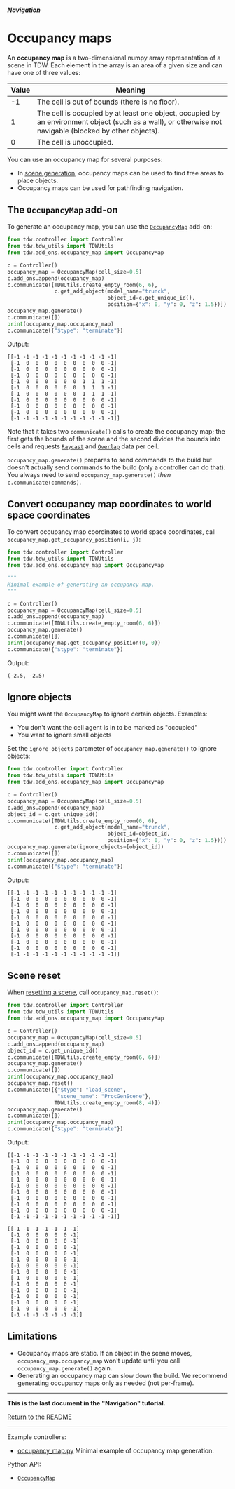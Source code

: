 ##### Navigation

# Occupancy maps

An **occupancy map** is a two-dimensional numpy array representation of a scene in TDW. Each element in the array is an area of a given size and can have one of three values:

| Value | Meaning                                                      |
| ----- | ------------------------------------------------------------ |
| -1    | The cell is out of bounds (there is no floor).               |
| 1     | The cell is occupied by at least one object, occupied by an environment object (such as a wall), or otherwise not navigable (blocked by other objects). |
| 0     | The cell is unoccupied.                                      |

You can use an occupancy map for several purposes:

-  In [scene generation](../objects_and_scenes/overview.md), occupancy maps can be used to find free areas to place objects.
- Occupancy maps can be used for pathfinding navigation.

## The `OccupancyMap` add-on

To generate an occupancy map, you can use the [`OccupancyMap`](../../python/add_ons/occupancy_map.md) add-on:

```python
from tdw.controller import Controller
from tdw.tdw_utils import TDWUtils
from tdw.add_ons.occupancy_map import OccupancyMap

c = Controller()
occupancy_map = OccupancyMap(cell_size=0.5)
c.add_ons.append(occupancy_map)
c.communicate([TDWUtils.create_empty_room(6, 6),
               c.get_add_object(model_name="trunck",
                                object_id=c.get_unique_id(),
                                position={"x": 0, "y": 0, "z": 1.5})])
occupancy_map.generate()
c.communicate([])
print(occupancy_map.occupancy_map)
c.communicate({"$type": "terminate"})
```

Output:

```
[[-1 -1 -1 -1 -1 -1 -1 -1 -1 -1 -1]
 [-1  0  0  0  0  0  0  0  0  0 -1]
 [-1  0  0  0  0  0  0  0  0  0 -1]
 [-1  0  0  0  0  0  0  0  0  0 -1]
 [-1  0  0  0  0  0  0  1  1  1 -1]
 [-1  0  0  0  0  0  0  1  1  1 -1]
 [-1  0  0  0  0  0  0  1  1  1 -1]
 [-1  0  0  0  0  0  0  0  0  0 -1]
 [-1  0  0  0  0  0  0  0  0  0 -1]
 [-1  0  0  0  0  0  0  0  0  0 -1]
 [-1 -1 -1 -1 -1 -1 -1 -1 -1 -1 -1]]
```

Note that it takes two `communicate()` calls to create the occupancy map; the first gets the bounds of the scene and the second divides the bounds into cells and requests [`Raycast`](../semantic_states/raycast.md) and [`Overlap`](../semantic_states/overlap.md) data per cell.

`occupancy_map.generate()` prepares to send commands to the build but doesn't actually send commands to the build (only a controller can do that). You always need to send `occupancy_map.generate()` *then* `c.communicate(commands)`.

## Convert occupancy map coordinates to world space coordinates

To convert occupancy map coordinates to world space coordinates, call `occupancy_map.get_occupancy_position(i, j)`:

```python
from tdw.controller import Controller
from tdw.tdw_utils import TDWUtils
from tdw.add_ons.occupancy_map import OccupancyMap

"""
Minimal example of generating an occupancy map.
"""

c = Controller()
occupancy_map = OccupancyMap(cell_size=0.5)
c.add_ons.append(occupancy_map)
c.communicate([TDWUtils.create_empty_room(6, 6)])
occupancy_map.generate()
c.communicate([])
print(occupancy_map.get_occupancy_position(0, 0))
c.communicate({"$type": "terminate"})
```

Output:

```
(-2.5, -2.5)
```

## Ignore objects

You might want the `OccupancyMap` to ignore certain objects. Examples:

- You don't want the cell agent is in to be marked as "occupied"
- You want to ignore small objects

Set the `ignore_objects` parameter of `occupancy_map.generate()` to ignore objects:

```python
from tdw.controller import Controller
from tdw.tdw_utils import TDWUtils
from tdw.add_ons.occupancy_map import OccupancyMap

c = Controller()
occupancy_map = OccupancyMap(cell_size=0.5)
c.add_ons.append(occupancy_map)
object_id = c.get_unique_id()
c.communicate([TDWUtils.create_empty_room(6, 6),
               c.get_add_object(model_name="trunck",
                                object_id=object_id,
                                position={"x": 0, "y": 0, "z": 1.5})])
occupancy_map.generate(ignore_objects=[object_id])
c.communicate([])
print(occupancy_map.occupancy_map)
c.communicate({"$type": "terminate"})
```

Output:

```
[[-1 -1 -1 -1 -1 -1 -1 -1 -1 -1 -1]
 [-1  0  0  0  0  0  0  0  0  0 -1]
 [-1  0  0  0  0  0  0  0  0  0 -1]
 [-1  0  0  0  0  0  0  0  0  0 -1]
 [-1  0  0  0  0  0  0  0  0  0 -1]
 [-1  0  0  0  0  0  0  0  0  0 -1]
 [-1  0  0  0  0  0  0  0  0  0 -1]
 [-1  0  0  0  0  0  0  0  0  0 -1]
 [-1  0  0  0  0  0  0  0  0  0 -1]
 [-1  0  0  0  0  0  0  0  0  0 -1]
 [-1 -1 -1 -1 -1 -1 -1 -1 -1 -1 -1]]
```

## Scene reset

When [resetting a scene](../objects_and_scenes/reset_scene.md), call `occupancy_map.reset()`:

```python
from tdw.controller import Controller
from tdw.tdw_utils import TDWUtils
from tdw.add_ons.occupancy_map import OccupancyMap

c = Controller()
occupancy_map = OccupancyMap(cell_size=0.5)
c.add_ons.append(occupancy_map)
object_id = c.get_unique_id()
c.communicate([TDWUtils.create_empty_room(6, 6)])
occupancy_map.generate()
c.communicate([])
print(occupancy_map.occupancy_map)
occupancy_map.reset()
c.communicate([{"$type": "load_scene",
                "scene_name": "ProcGenScene"},
               TDWUtils.create_empty_room(8, 4)])
occupancy_map.generate()
c.communicate([])
print(occupancy_map.occupancy_map)
c.communicate({"$type": "terminate"})
```

Output:

```
[[-1 -1 -1 -1 -1 -1 -1 -1 -1 -1 -1]
 [-1  0  0  0  0  0  0  0  0  0 -1]
 [-1  0  0  0  0  0  0  0  0  0 -1]
 [-1  0  0  0  0  0  0  0  0  0 -1]
 [-1  0  0  0  0  0  0  0  0  0 -1]
 [-1  0  0  0  0  0  0  0  0  0 -1]
 [-1  0  0  0  0  0  0  0  0  0 -1]
 [-1  0  0  0  0  0  0  0  0  0 -1]
 [-1  0  0  0  0  0  0  0  0  0 -1]
 [-1  0  0  0  0  0  0  0  0  0 -1]
 [-1 -1 -1 -1 -1 -1 -1 -1 -1 -1 -1]]
 
[[-1 -1 -1 -1 -1 -1 -1]
 [-1  0  0  0  0  0 -1]
 [-1  0  0  0  0  0 -1]
 [-1  0  0  0  0  0 -1]
 [-1  0  0  0  0  0 -1]
 [-1  0  0  0  0  0 -1]
 [-1  0  0  0  0  0 -1]
 [-1  0  0  0  0  0 -1]
 [-1  0  0  0  0  0 -1]
 [-1  0  0  0  0  0 -1]
 [-1  0  0  0  0  0 -1]
 [-1  0  0  0  0  0 -1]
 [-1  0  0  0  0  0 -1]
 [-1  0  0  0  0  0 -1]
 [-1 -1 -1 -1 -1 -1 -1]]
```

## Limitations

- Occupancy maps are static. If an object in the scene moves, `occupancy_map.occupancy_map` won't update until you call `occupancy_map.generate()` again.
- Generating an occupancy map can slow down the build. We recommend generating occupancy maps only as needed (not per-frame).

***

**This is the last document in the "Navigation" tutorial.**

[Return to the README](../../../README.md)

***

Example controllers:

- [occupancy_map.py](https://github.com/threedworld-mit/tdw/blob/master/Python/example_controllers/navigation/occupancy_map.py) Minimal example of occupancy map generation.

Python API:

- [`OccupancyMap`](../../python/add_ons/occupancy_map.md)